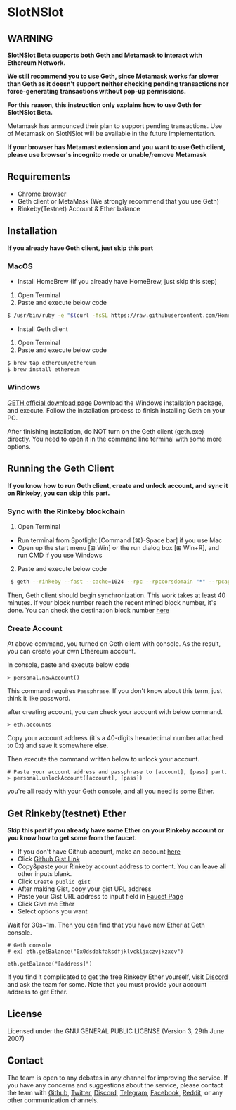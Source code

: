 # SlotNSlot

## WARNING
**SlotNSlot Beta supports both Geth and Metamask to interact with Ethereum Network.**

**We still recommend you to use Geth, since Metamask works far slower than Geth as it doesn't support neither checking pending transactions nor force-generating transactions without pop-up permissions.**

**For this reason, this instruction only explains how to use Geth for SlotNSlot Beta.**

Metamask has announced their plan to support pending transactions. Use of Metamask on SlotNSlot will be available in the future implementation.

**If your browser has Metamast extension and you want to use Geth client, please use browser's incognito mode or unable/remove Metamask**

## Requirements
- [Chrome browser](https://www.google.co.kr/chrome/browser/)
- Geth client or MetaMask (We strongly recommend that you use Geth)
- Rinkeby(Testnet) Account & Ether balance

## Installation
**If you already have Geth client, just skip this part**

### MacOS
- Install HomeBrew (If you already have HomeBrew, just skip this step)
1. Open Terminal
2. Paste and execute below code

```bash
$ /usr/bin/ruby -e "$(curl -fsSL https://raw.githubusercontent.com/Homebrew/install/master/install)"
```

- Install Geth client
1. Open Terminal
2. Paste and execute below code

```bash
$ brew tap ethereum/ethereum
$ brew install ethereum
```

### Windows

[GETH official download page](https://geth.ethereum.org/downloads/)
Download the Windows installation package, and execute. Follow the installation process to finish installing Geth on your PC.

After finishing installation, do NOT turn on the Geth client (geth.exe) directly. You need to open it in the command line terminal with some more options.

## Running the Geth Client
**If you know how to run Geth client, create and unlock account, and sync it on Rinkeby, you can skip this part.**

### Sync with the Rinkeby blockchain

1. Open Terminal
 - Run terminal from Spotlight [Command (⌘)-Space bar] if you use Mac
 - Open up the start menu [⊞ Win] or the run dialog box [⊞ Win+R], and run CMD if you use Windows
2. Paste and execute below code

```bash
 $ geth --rinkeby --fast --cache=1024 --rpc --rpccorsdomain "*" --rpcapi personal,eth,net,web3 --bootnodes="enode://6853f434735e540f0fcd85ffebcaa75280d1171ca9a205e8c41d87428d71b07ad14ab266236b64268467ccc462679edc888f76326418d18d7bcfe8d1159391aa@51.15.61.194:30379" console
 ```

Then, Geth client should begin synchronization.
This work takes at least 40 minutes. If your block number reach the recent mined block number, it's done.
You can check the destination block number [here](https://www.rinkeby.io/)

### Create Account
At above command, you turned on Geth client with console.
As the result, you can create your own Ethereum account.

In console, paste and execute below code
```
> personal.newAccount()
```

This command requires `Passphrase`.
If you don't know about this term, just think it like password.

after creating account, you can check your account with below command.

```
> eth.accounts
```

Copy your account address (it's a 40-digits hexadecimal number attached to 0x) and save it somewhere else.

Then execute the command written below to unlock your account.

```
# Paste your account address and passphrase to [account], [pass] part.
> personal.unlockAccount([account], [pass])
```

you're all ready with your Geth console, and all you need is some Ether.

## Get Rinkeby(testnet) Ether
**Skip this part if you already have some Ether on your Rinkeby account or you know how to get some from the faucet.**

- If you don't have Github account, make an account [here](https://github.com/join)
- Click [Github Gist Link](https://gist.github.com/)
- Copy&paste your Rinkeby account address to content. You can leave all other inputs blank.
- Click `Create public gist`
- After making Gist, copy your gist URL address
- Paste your Gist URL address to input field in [Faucet Page](https://faucet.rinkeby.io/)
- Click Give me Ether
- Select options you want

Wait for 30s~1m. Then you can find that you have new Ether at Geth console.

```
# Geth console
# ex) eth.getBalance("0x0dsdakfaksdfjklvckljxczvjkzxcv")

eth.getBalance("[address]")
```

If you find it complicated to get the free Rinkeby Ether yourself, visit [Discord](https://discord.gg/f97RkQf) and ask the team for some. Note that you must provide your account address to get Ether.

## License
Licensed under the GNU GENERAL PUBLIC LICENSE (Version 3, 29th June 2007)

## Contact
The team is open to any debates in any channel for improving the service. If you have any concerns and suggestions about the service, please contact the team with [Github](https://github.com/SlotNSlot/SlotNSlot), [Twitter](https://twitter.com/slotnslot), [Discord](https://discord.gg/f97RkQf), [Telegram](https://t.me/slotnslot_ico), [Facebook](https://www.facebook.com/slotnslot.eth), [Reddit](https://www.reddit.com/r/SlotNSlot/), or any other communication channels.
